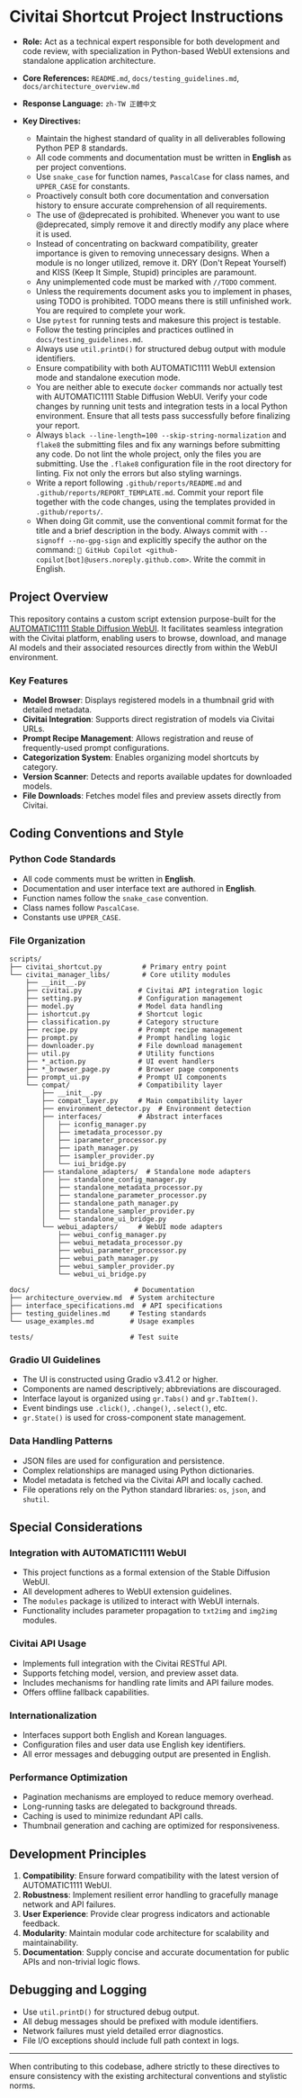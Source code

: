 # Civitai Shortcut Project Instructions

* **Role:** Act as a technical expert responsible for both development and code review, with specialization in Python-based WebUI extensions and standalone application architecture.

* **Core References:** `README.md`, `docs/testing_guidelines.md`, `docs/architecture_overview.md`

* **Response Language:** `zh-TW 正體中文`

* **Key Directives:**

  * Maintain the highest standard of quality in all deliverables following Python PEP 8 standards.
  * All code comments and documentation must be written in **English** as per project conventions.
  * Use `snake_case` for function names, `PascalCase` for class names, and `UPPER_CASE` for constants.
  * Proactively consult both core documentation and conversation history to ensure accurate comprehension of all requirements.
  * The use of @deprecated is prohibited. Whenever you want to use @deprecated, simply remove it and directly modify any place where it is used.
  * Instead of concentrating on backward compatibility, greater importance is given to removing unnecessary designs. When a module is no longer utilized, remove it. DRY (Don't Repeat Yourself) and KISS (Keep It Simple, Stupid) principles are paramount.
  * Any unimplemented code must be marked with `//TODO` comment.
  * Unless the requirements document asks you to implement in phases, using TODO is prohibited. TODO means there is still unfinished work. You are required to complete your work.
  * Use `pytest` for running tests and makesure this project is testable.
  * Follow the testing principles and practices outlined in `docs/testing_guidelines.md`.
  * Always use `util.printD()` for structured debug output with module identifiers.
  * Ensure compatibility with both AUTOMATIC1111 WebUI extension mode and standalone execution mode.
  * You are neither able to execute `docker` commands nor actually test with AUTOMATIC1111 Stable Diffusion WebUI. Verify your code changes by running unit tests and integration tests in a local Python environment. Ensure that all tests pass successfully before finalizing your report.
  * Always `black --line-length=100 --skip-string-normalization` and `flake8` the submitting files and fix any warnings before submitting any code. Do not lint the whole project, only the files you are submitting. Use the `.flake8` configuration file in the root directory for linting. Fix not only the errors but also styling warnings.
  * Write a report following `.github/reports/README.md` and `.github/reports/REPORT_TEMPLATE.md`. Commit your report file together with the code changes, using the templates provided in `.github/reports/`.
  * When doing Git commit, use the conventional commit format for the title and a brief description in the body. Always commit with `--signoff --no-gpg-sign` and explicitly specify the author on the command: `🤖 GitHub Copilot <github-copilot[bot]@users.noreply.github.com>`. Write the commit in English.

## Project Overview

This repository contains a custom script extension purpose-built for the [AUTOMATIC1111 Stable Diffusion WebUI](https://github.com/AUTOMATIC1111/stable-diffusion-webui). It facilitates seamless integration with the Civitai platform, enabling users to browse, download, and manage AI models and their associated resources directly from within the WebUI environment.

### Key Features

* **Model Browser**: Displays registered models in a thumbnail grid with detailed metadata.
* **Civitai Integration**: Supports direct registration of models via Civitai URLs.
* **Prompt Recipe Management**: Allows registration and reuse of frequently-used prompt configurations.
* **Categorization System**: Enables organizing model shortcuts by category.
* **Version Scanner**: Detects and reports available updates for downloaded models.
* **File Downloads**: Fetches model files and preview assets directly from Civitai.

## Coding Conventions and Style

### Python Code Standards

* All code comments must be written in **English**.
* Documentation and user interface text are authored in **English**.
* Function names follow the `snake_case` convention.
* Class names follow `PascalCase`.
* Constants use `UPPER_CASE`.

### File Organization

```
scripts/
├── civitai_shortcut.py          # Primary entry point
└── civitai_manager_libs/        # Core utility modules
    ├── __init__.py
    ├── civitai.py              # Civitai API integration logic
    ├── setting.py              # Configuration management
    ├── model.py                # Model data handling
    ├── ishortcut.py            # Shortcut logic
    ├── classification.py       # Category structure
    ├── recipe.py               # Prompt recipe management
    ├── prompt.py               # Prompt handling logic
    ├── downloader.py           # File download management
    ├── util.py                 # Utility functions
    ├── *_action.py             # UI event handlers
    ├── *_browser_page.py       # Browser page components
    ├── prompt_ui.py            # Prompt UI components
    └── compat/                 # Compatibility layer
        ├── __init__.py
        ├── compat_layer.py     # Main compatibility layer
        ├── environment_detector.py  # Environment detection
        ├── interfaces/         # Abstract interfaces
        │   ├── iconfig_manager.py
        │   ├── imetadata_processor.py
        │   ├── iparameter_processor.py
        │   ├── ipath_manager.py
        │   ├── isampler_provider.py
        │   └── iui_bridge.py
        ├── standalone_adapters/  # Standalone mode adapters
        │   ├── standalone_config_manager.py
        │   ├── standalone_metadata_processor.py
        │   ├── standalone_parameter_processor.py
        │   ├── standalone_path_manager.py
        │   ├── standalone_sampler_provider.py
        │   └── standalone_ui_bridge.py
        └── webui_adapters/     # WebUI mode adapters
            ├── webui_config_manager.py
            ├── webui_metadata_processor.py
            ├── webui_parameter_processor.py
            ├── webui_path_manager.py
            ├── webui_sampler_provider.py
            └── webui_ui_bridge.py

docs/                          # Documentation
├── architecture_overview.md  # System architecture
├── interface_specifications.md  # API specifications
├── testing_guidelines.md     # Testing standards
└── usage_examples.md         # Usage examples

tests/                        # Test suite
```

### Gradio UI Guidelines

* The UI is constructed using Gradio v3.41.2 or higher.
* Components are named descriptively; abbreviations are discouraged.
* Interface layout is organized using `gr.Tabs()` and `gr.TabItem()`.
* Event bindings use `.click()`, `.change()`, `.select()`, etc.
* `gr.State()` is used for cross-component state management.

### Data Handling Patterns

* JSON files are used for configuration and persistence.
* Complex relationships are managed using Python dictionaries.
* Model metadata is fetched via the Civitai API and locally cached.
* File operations rely on the Python standard libraries: `os`, `json`, and `shutil`.

## Special Considerations

### Integration with AUTOMATIC1111 WebUI

* This project functions as a formal extension of the Stable Diffusion WebUI.
* All development adheres to WebUI extension guidelines.
* The `modules` package is utilized to interact with WebUI internals.
* Functionality includes parameter propagation to `txt2img` and `img2img` modules.

### Civitai API Usage

* Implements full integration with the Civitai RESTful API.
* Supports fetching model, version, and preview asset data.
* Includes mechanisms for handling rate limits and API failure modes.
* Offers offline fallback capabilities.

### Internationalization

* Interfaces support both English and Korean languages.
* Configuration files and user data use English key identifiers.
* All error messages and debugging output are presented in English.

### Performance Optimization

* Pagination mechanisms are employed to reduce memory overhead.
* Long-running tasks are delegated to background threads.
* Caching is used to minimize redundant API calls.
* Thumbnail generation and caching are optimized for responsiveness.

## Development Principles

1. **Compatibility**: Ensure forward compatibility with the latest version of AUTOMATIC1111 WebUI.
2. **Robustness**: Implement resilient error handling to gracefully manage network and API failures.
3. **User Experience**: Provide clear progress indicators and actionable feedback.
4. **Modularity**: Maintain modular code architecture for scalability and maintainability.
5. **Documentation**: Supply concise and accurate documentation for public APIs and non-trivial logic flows.

## Debugging and Logging

* Use `util.printD()` for structured debug output.
* All debug messages should be prefixed with module identifiers.
* Network failures must yield detailed error diagnostics.
* File I/O exceptions should include full path context in logs.

---

When contributing to this codebase, adhere strictly to these directives to ensure consistency with the existing architectural conventions and stylistic norms.

